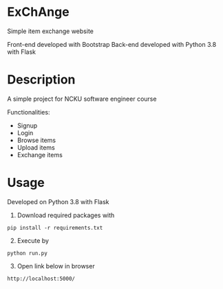 # ExChAnge
Simple item exchange website

Front-end developed with Bootstrap
Back-end developed with Python 3.8 with Flask
# Description
A simple project for NCKU software engineer course

Functionalities:
* Signup
* Login
* Browse items
* Upload items
* Exchange items
# Usage
Developed on Python 3.8 with Flask
1. Download required packages with
```
pip install -r requirements.txt
```
2. Execute by
```
python run.py
```
3. Open link below in browser
```
http://localhost:5000/
```
